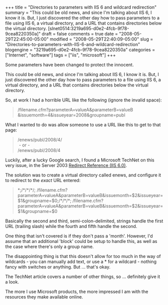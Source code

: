 +++
title = "Directories to parameters with IIS 6 and wildcard redirection"
summary = "This could be old news, and since I'm talking about IIS 6, I know it is. But, I just discovered the other day how to pass parameters to a file using IIS 6, a virtual directory, and a URL that contains directories below the virtual directory. [slnet0514:3219a695-d0e2-4fcb-9f78-9cea8220350a]"
draft = false
comments = true
date = "2008-05-29T22:45:00-05:00"
modified = "2008-05-29T22:40:09-05:00"
slug = "Directories-to-parameters-with-IIS-6-and-wildcard-redirection"
blogengine = "3219a695-d0e2-4fcb-9f78-9cea8220350a"
categories = ["Internet", "software"]
tags = ["iis", "microsoft"]
+++

<div class="note">
<p>
Some parameters have been changed to protect the innocent.&nbsp; 
</p>
</div>
<p>
This could be old news, and since I&#39;m talking about IIS 6, I know it is. But, I just discovered the other day how to pass parameters to a file using IIS 6, a virtual directory,&nbsp;and a URL that contains directories below the virtual directory. 
</p>
<p>
So, at work I had a horrible URL like the following (ignore the invalid space): 
</p>
<blockquote>
	<p>
	/filename.cfm?parameterA=valueA&amp;parameterB=valueB &amp;issuemonth=4&amp;issueyear=2008&amp;groupname=publ 
	</p>
</blockquote>
<p>
What I wanted to do was allow someone to use a URL like this to get to that page: 
</p>
<blockquote>
	<p>
	/enews/publ/2008/4/<br />
	&nbsp;- or -<br />
	/enews/publ/2008/4 
	</p>
</blockquote>
<p>
Luckily, after a lucky Google search, I found a Microsoft TechNet on this very issue, in the Server 2003 <a href="http://www.microsoft.com/technet/prodtechnol/WindowsServer2003/Library/IIS/41c238b2-1188-488f-bf2d-464383b1bb08.mspx?mfr=true" target="_blank">Redirect Reference (IIS 6.0)</a>. 
</p>
<p>
The solution was to create a virtual directory called enews, and configure it to redirect to the&nbsp;<em>exact</em> URL entered: 
</p>
<blockquote>
	<p>
	*;/*/*/*/; /filename.cfm?parameterA=valueA&amp;parameterB=valueB&amp;issuemonth=$2&amp;issueyear=$1&amp;groupname=$0;/*/*/*; /filename.cfm?parameterA=valueA&amp;parameterB=valueB&amp;issuemonth=$2&amp;issueyear=$1&amp;groupname=$0 
	</p>
</blockquote>
<p>
Basically the second and third, semi-colon-delimited, strings handle the first URL (trailing slash) while the fourth and fifth handle the second. 
</p>
<p>
One thing that isn&#39;t covered is if they don&#39;t pass a &#39;month&#39;. However, I&#39;d assume that an additional &#39;block&#39; could be setup to handle this, as well as the case where there&#39;s only a group name. 
</p>
<p>
The disappointing thing is that this doesn&#39;t allow for too much in the way of wildcards - you can manually add text, or use a * for a wildcard - nothing fancy with switches or anything. But ... that&#39;s okay. 
</p>
<p>
The TechNet article covers a number of other things, so ... definitely give it a look. 
</p>
<p>
The more I use&nbsp;Microsoft products, the more impressed I am with the resources they make available online. 
</p>

